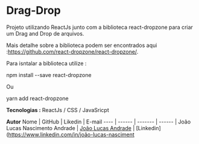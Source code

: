 # Drag-Drop

Projeto utilizando ReactJs junto com a biblioteca react-dropzone para criar um Drag and Drop de arquivos.

Mais detalhe sobre a biblioteca podem ser encontrados aqui :https://github.com/react-dropzone/react-dropzone/.

Para isntalar a biblioteca utilize :

npm install --save react-dropzone

Ou

yarn add react-dropzone

**Tecnologias :**
ReactJs / CSS / JavaSricpt

**Autor**
 Nome | GitHub | Likedin | E-mail
 ---- | ------ | ------- | ------
| João Lucas Nascimento Andrade | [João Lucas Andrade](https://github.com/Jlucas93) | [Linkedin](https://www.linkedin.com/in/joão-lucas-nasciment
